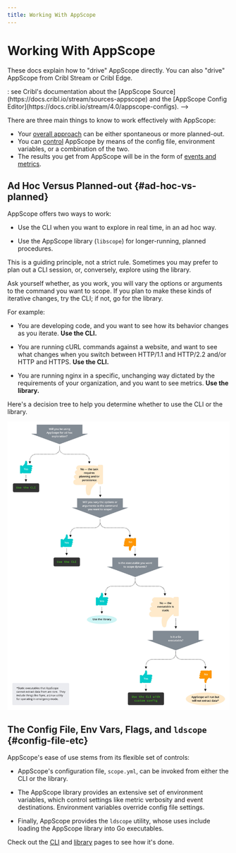 ```yaml
---
title: Working With AppScope
---
```


# Working With AppScope

These docs explain how to "drive" AppScope directly. You can also "drive" AppScope from Cribl Stream or Cribl Edge.

<!-->
: see Cribl's documentation about the [AppScope Source](https://docs.cribl.io/stream/sources-appscope) and the [AppScope Config Editor](https://docs.cribl.io/stream/4.0/appscope-configs).
-->

There are three main things to know to work effectively with AppScope:

* Your [overall approach](#ad-hoc-vs-planned) can be either spontaneous or more planned-out.
* You can [control](#config-file-etc) AppScope by means of the config file, environment variables, or a combination of the two.
* The results you get from AppScope will be in the form of [events and metrics](/docs/events-and-metrics).

## Ad Hoc Versus Planned-out {#ad-hoc-vs-planned}

AppScope offers two ways to work:

* Use the CLI when you want to explore in real time, in an ad hoc way.

* Use the AppScope library (`libscope`) for longer-running, planned procedures. 

This is a guiding principle, not a strict rule. Sometimes you may prefer to plan out a CLI session, or, conversely, explore using the library.

Ask yourself whether, as you work, you will vary the options or arguments to the command you want to scope. If you plan to make these kinds of iterative changes, try the CLI; if not, go for the library.

For example:

* You are developing code, and you want to see how its behavior changes as you iterate. **Use the CLI.**

* You are running cURL commands against a website, and want to see what changes when you switch between HTTP/1.1 and HTTP/2.2 and/or HTTP and HTTPS. **Use the CLI.** 

* You are running nginx in a specific, unchanging way dictated by the requirements of your organization, and you want to see metrics. **Use the library.**

Here's a decision tree to help you determine whether to use the CLI or the library.

![CLI vs. Library Decision Tree](./images/appscope_tree@2x.jpg)

## The Config File, Env Vars, Flags, and `ldscope` {#config-file-etc}

AppScope's ease of use stems from its flexible set of controls:

* AppScope's configuration file, `scope.yml`, can be invoked from either the CLI or the library.

* The AppScope library provides an extensive set of environment variables, which control settings like metric verbosity and event destinations. Environment variables override config file settings.

* Finally, AppScope provides the `ldscope` utility, whose uses include loading the AppScope library into Go executables.

Check out the [CLI](/docs/cli-using) and [library](/docs/library-using) pages to see how it's done.

